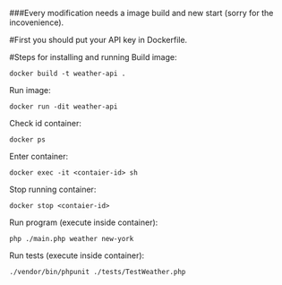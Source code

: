 ###Every modification needs a image build and new start (sorry for the incovenience).

#First you should put your API key in Dockerfile.

#Steps for installing and running
Build image:
```
docker build -t weather-api .
```

Run image:
```
docker run -dit weather-api
```

Check id container:
```
docker ps
```

Enter container:
```
docker exec -it <contaier-id> sh
```

Stop running container:
```
docker stop <contaier-id>
```

Run program (execute inside container):
```
php ./main.php weather new-york
```

Run tests (execute inside container):
```
./vendor/bin/phpunit ./tests/TestWeather.php
```
